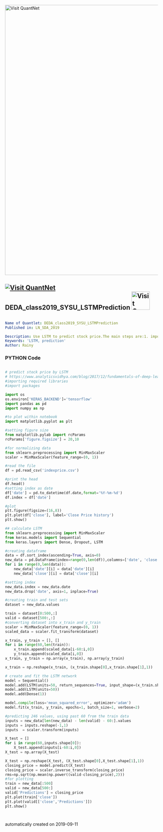 [<img src="https://github.com/QuantLet/Styleguide-and-FAQ/blob/master/pictures/banner.png" width="888" alt="Visit QuantNet">](http://quantlet.de/)

## [<img src="https://github.com/QuantLet/Styleguide-and-FAQ/blob/master/pictures/qloqo.png" alt="Visit QuantNet">](http://quantlet.de/) **DEDA_class2019_SYSU_LSTMPrediction** [<img src="https://github.com/QuantLet/Styleguide-and-FAQ/blob/master/pictures/QN2.png" width="60" alt="Visit QuantNet 2.0">](http://quantlet.de/)

```yaml

Name of Quantlet: DEDA_class2019_SYSU_LSTMPrediction
Published in: LN_SDA_2019

Description: Use LSTM to predict stock price.The main steps are:1. import tensorflow 2.transform data format 3.create training data and testing data 4.Use LSTM to fit the model 5. predict
Keywords: 'LSTM, prediction'
Author: Rainy

```

### PYTHON Code
```python

# predict stock price by LSTM
# https://www.analyticsvidhya.com/blog/2017/12/fundamentals-of-deep-learning-introduction-to-lstm/
#importing required libraries
#import packages

import os
os.environ['KERAS_BACKEND']='tensorflow'
import pandas as pd
import numpy as np

#to plot within notebook
import matplotlib.pyplot as plt

#setting figure size
from matplotlib.pylab import rcParams
rcParams['figure.figsize'] = 20,10

#for normalizing data
from sklearn.preprocessing import MinMaxScaler
scaler = MinMaxScaler(feature_range=(0, 1))

#read the file
df = pd.read_csv('indexprice.csv')

#print the head
df.head()
#setting index as date
df['date'] = pd.to_datetime(df.date,format='%Y-%m-%d')
df.index = df['date']

#plot
plt.figure(figsize=(16,8))
plt.plot(df['close'], label='Close Price history')
plt.show()

## calculate LSTM
from sklearn.preprocessing import MinMaxScaler
from keras.models import Sequential
from keras.layers import Dense, Dropout, LSTM

#creating dataframe
data = df.sort_index(ascending=True, axis=0)
new_data = pd.DataFrame(index=range(0,len(df)),columns=['date', 'close'])
for i in range(0,len(data)):
    new_data['date'][i] = data['date'][i]
    new_data['close'][i] = data['close'][i]

#setting index
new_data.index = new_data.date
new_data.drop('date', axis=1, inplace=True)

#creating train and test sets
dataset = new_data.values

train = dataset[0:500,:]
valid = dataset[500:,:]
#converting dataset into x_train and y_train
scaler = MinMaxScaler(feature_range=(0, 1))
scaled_data = scaler.fit_transform(dataset)

x_train, y_train = [], []
for i in range(60,len(train)):
    x_train.append(scaled_data[i-60:i,0])
    y_train.append(scaled_data[i,0])
x_train, y_train = np.array(x_train), np.array(y_train)

x_train = np.reshape(x_train, (x_train.shape[0],x_train.shape[1],1))

# create and fit the LSTM network
model = Sequential()
model.add(LSTM(units=50, return_sequences=True, input_shape=(x_train.shape[1],1)))
model.add(LSTM(units=50))
model.add(Dense(1))

model.compile(loss='mean_squared_error', optimizer='adam')
model.fit(x_train, y_train, epochs=1, batch_size=1, verbose=2)

#predicting 246 values, using past 60 from the train data
inputs = new_data[len(new_data) - len(valid) - 60:].values
inputs = inputs.reshape(-1,1)
inputs  = scaler.transform(inputs)

X_test = []
for i in range(60,inputs.shape[0]):
    X_test.append(inputs[i-60:i,0])
X_test = np.array(X_test)

X_test = np.reshape(X_test, (X_test.shape[0],X_test.shape[1],1))
closing_price = model.predict(X_test)
closing_price = scaler.inverse_transform(closing_price)
rms=np.sqrt(np.mean(np.power((valid-closing_price),2)))
#for plotting
train = new_data[:500]
valid = new_data[500:]
valid['Predictions'] = closing_price
plt.plot(train['close'])
plt.plot(valid[['close','Predictions']])
plt.show()




```

automatically created on 2019-09-11